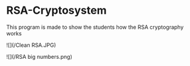 # RSA-Cryptosystem
This program is made to show the students how the RSA cryptography works

![](/Clean RSA.JPG)

![](/RSA big numbers.png)
